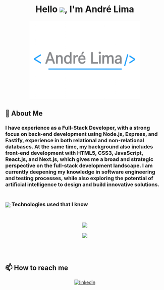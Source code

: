 <h1 align="center">Hello <img src="https://raw.githubusercontent.com/kaueMarques/kaueMarques/master/hi.gif" height="30px">, I'm André Lima</h1>

<div style="margin-top:2px"></div>

<p align="center">
  <a href="https://skillicons.dev">
    <img src="./img/img01.png" width="350" height="250" />
  </a>
</p>

## 📝 About Me

<h3>I have experience as a Full-Stack Developer, with a strong focus on back-end development using Node.js, Express, and Fastify, experience in both relational and non-relational databases. At the same time, my background also includes front-end development with HTML5, CSS3, JavaScript, React.js, and Next.js, which gives me a broad and strategic perspective on the full-stack development landscape. I am currently deepening my knowledge in software engineering and testing processes, while also exploring the potential of artificial intelligence to design and build innovative solutions.
<br>
<br>

### <img align="center" src="https://media2.giphy.com/media/QssGEmpkyEOhBCb7e1/giphy.gif?cid=ecf05e47a0n3gi1bfqntqmob8g9aid1oyj2wr3ds3mg700bl&rid=giphy.gif" width ="30"/> Technologies used that I know

<br>

<p align="center">
<img src="https://skillicons.dev/icons?i=html,css,javascript,typescript,react,next,cypress,postgres,githubactions&theme=dark&perline=12" />
</p>

<p align="center">
<img src="https://skills.syvixor.com/api/icons?i=typescript,nodejs,express,fastify,jest,java,spring,sqlite,mongodb,docker&theme=dark&perline=12" />
</p>
<br>
<br>

## 📫 How to reach me 
<p align="center"> 
<a href="https://www.linkedin.com/in/andrelimalourenco/" target="_blank">
<img src="https://img.shields.io/badge/linkedin-%231E77B5.svg?&style=for-the-badge&logo=linkedin&logoColor=white" alt=linkedin style="margin-bottom: 5px;" />
</a>
</p>

<br>
<br>
<br>